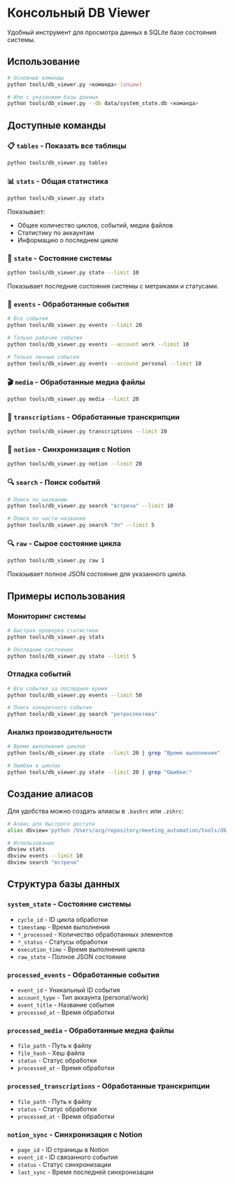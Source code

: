 # Консольный DB Viewer

Удобный инструмент для просмотра данных в SQLite базе состояния системы.

## Использование

```bash
# Основные команды
python tools/db_viewer.py <команда> [опции]

# Или с указанием базы данных
python tools/db_viewer.py --db data/system_state.db <команда>
```

## Доступные команды

### 📋 `tables` - Показать все таблицы
```bash
python tools/db_viewer.py tables
```

### 📊 `stats` - Общая статистика
```bash
python tools/db_viewer.py stats
```
Показывает:
- Общее количество циклов, событий, медиа файлов
- Статистику по аккаунтам
- Информацию о последнем цикле

### 🔄 `state` - Состояние системы
```bash
python tools/db_viewer.py state --limit 10
```
Показывает последние состояния системы с метриками и статусами.

### 📅 `events` - Обработанные события
```bash
# Все события
python tools/db_viewer.py events --limit 20

# Только рабочие события
python tools/db_viewer.py events --account work --limit 10

# Только личные события
python tools/db_viewer.py events --account personal --limit 10
```

### 🎬 `media` - Обработанные медиа файлы
```bash
python tools/db_viewer.py media --limit 20
```

### 🎤 `transcriptions` - Обработанные транскрипции
```bash
python tools/db_viewer.py transcriptions --limit 20
```

### 📝 `notion` - Синхронизация с Notion
```bash
python tools/db_viewer.py notion --limit 20
```

### 🔍 `search` - Поиск событий
```bash
# Поиск по названию
python tools/db_viewer.py search "встреча" --limit 10

# Поиск по части названия
python tools/db_viewer.py search "Эл" --limit 5
```

### 🔍 `raw` - Сырое состояние цикла
```bash
python tools/db_viewer.py raw 1
```
Показывает полное JSON состояние для указанного цикла.

## Примеры использования

### Мониторинг системы
```bash
# Быстрая проверка статистики
python tools/db_viewer.py stats

# Последние состояния
python tools/db_viewer.py state --limit 5
```

### Отладка событий
```bash
# Все события за последнее время
python tools/db_viewer.py events --limit 50

# Поиск конкретного события
python tools/db_viewer.py search "ретроспектива"
```

### Анализ производительности
```bash
# Время выполнения циклов
python tools/db_viewer.py state --limit 20 | grep "Время выполнения"

# Ошибки в циклах
python tools/db_viewer.py state --limit 20 | grep "Ошибки:"
```

## Создание алиасов

Для удобства можно создать алиасы в `.bashrc` или `.zshrc`:

```bash
# Алиас для быстрого доступа
alias dbview='python /Users/azg/repository/meeting_automation/tools/db_viewer.py'

# Использование
dbview stats
dbview events --limit 10
dbview search "встреча"
```

## Структура базы данных

### `system_state` - Состояние системы
- `cycle_id` - ID цикла обработки
- `timestamp` - Время выполнения
- `*_processed` - Количество обработанных элементов
- `*_status` - Статусы обработки
- `execution_time` - Время выполнения цикла
- `raw_state` - Полное JSON состояние

### `processed_events` - Обработанные события
- `event_id` - Уникальный ID события
- `account_type` - Тип аккаунта (personal/work)
- `event_title` - Название события
- `processed_at` - Время обработки

### `processed_media` - Обработанные медиа файлы
- `file_path` - Путь к файлу
- `file_hash` - Хеш файла
- `status` - Статус обработки
- `processed_at` - Время обработки

### `processed_transcriptions` - Обработанные транскрипции
- `file_path` - Путь к файлу
- `status` - Статус обработки
- `processed_at` - Время обработки

### `notion_sync` - Синхронизация с Notion
- `page_id` - ID страницы в Notion
- `event_id` - ID связанного события
- `status` - Статус синхронизации
- `last_sync` - Время последней синхронизации
